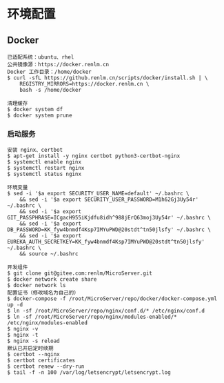 # 环境配置

## Docker
	已适配系统：ubuntu、rhel
	公共镜像源：https://docker.renlm.cn
	Docker 工作目录：/home/docker
	$ curl -sfL https://github.renlm.cn/scripts/docker/install.sh | \
        REGISTRY_MIRRORS=https://docker.renlm.cn \
        bash -s /home/docker
	
	清理缓存
	$ docker system df
	$ docker system prune
	
### 启动服务
	安装 nginx、certbot
	$ apt-get install -y nginx certbot python3-certbot-nginx
	$ systemctl enable nginx
	$ systemctl restart nginx
	$ systemctl status nginx
	
	环境变量
	$ sed -i '$a export SECURITY_USER_NAME=default' ~/.bashrc \
        && sed -i '$a export SECURITY_USER_PASSWORD=M1h62Gj3Uy54r' ~/.bashrc \
        && sed -i '$a export GIT_PASSPHRASE=ICgacH955iKjdfu8idh^988jErQ63moj3Uy54r' ~/.bashrc \
        && sed -i '$a export DB_PASSWORD=KK_fyw4bnmdf4Ksp7IMYuPWD@20stdt^tn50jlsfy' ~/.bashrc \
        && sed -i '$a export EUREKA_AUTH_SECRETKEY=KK_fyw4bnmdf4Ksp7IMYuPWD@20stdt^tn50jlsfy' ~/.bashrc \
        && source ~/.bashrc
	
	开发组件
	$ git clone git@gitee.com:renlm/MicroServer.git
	$ docker network create share
	$ docker network ls
	配置证书（修改域名为自己的）
	$ docker-compose -f /root/MicroServer/repo/docker/docker-compose.yml up -d
	$ ln -sf /root/MicroServer/repo/nginx/conf.d/* /etc/nginx/conf.d
	$ ln -sf /root/MicroServer/repo/nginx/modules-enabled/* /etc/nginx/modules-enabled
	$ nginx -v
	$ nginx -t
	$ nginx -s reload
	默认已开启定时续期
	$ certbot --nginx
	$ certbot certificates
	$ certbot renew --dry-run
	$ tail -f -n 100 /var/log/letsencrypt/letsencrypt.log
